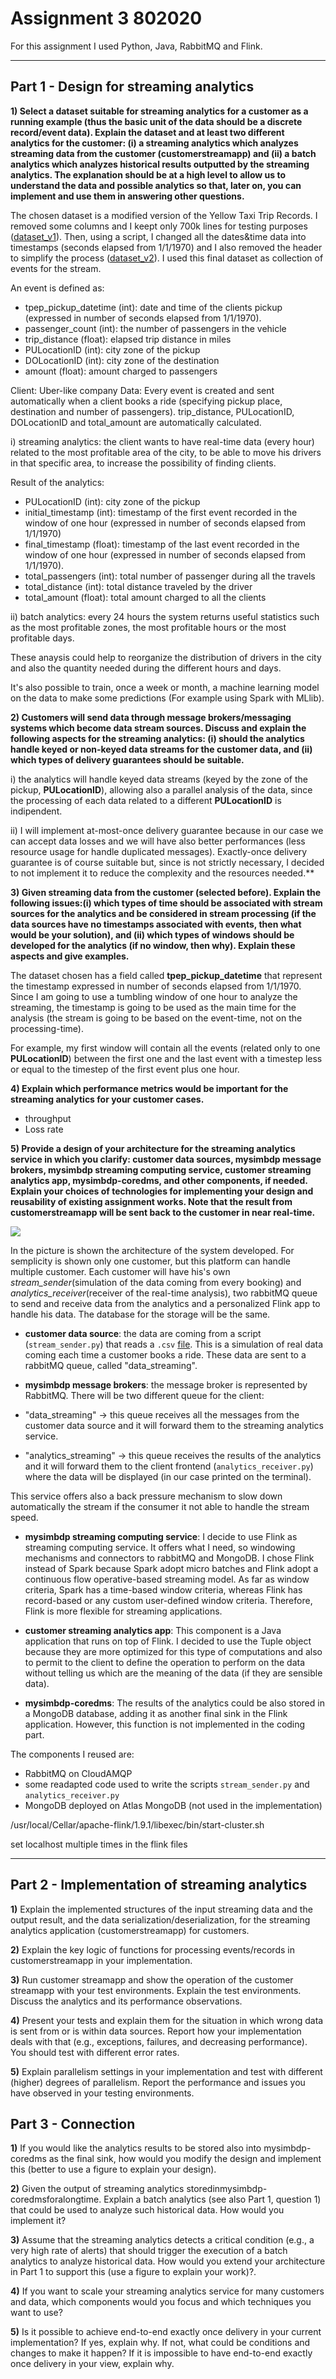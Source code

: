 
# Assignment 3 802020  
  
For this assignment I used Python, Java, RabbitMQ and Flink. 
  
  
---  
## Part 1 - Design for streaming analytics  
  
**1) Select a dataset suitable for streaming analytics for a customer as a running example (thus the basic unit of the data should be a discrete record/event data). Explain the dataset and at least two different analytics for the customer: (i) a streaming analytics which analyzes streaming data from the customer (customerstreamapp) and (ii) a batch analytics which analyzes historical results outputted by the streaming analytics. The explanation should be at a high level to allow us to understand the data and possible analytics so that, later on, you can implement and use them in answering other questions.**
  
The chosen dataset is a modified version of the Yellow Taxi Trip Records.
I removed some columns and I keept only 700k lines for testing purposes ([dataset_v1](https://drive.google.com/file/d/1gla8axt2vr7OoQ85O5UXhkbtZk--LYit/view?usp=sharing)). Then, using a script, I changed all the dates&time data into timestamps (seconds elapsed from 1/1/1970) and I also removed the header to simplify the process ([dataset_v2](https://drive.google.com/file/d/1Im7cRDH6_i319aKNjukBjnL3-ZZ-7hxU/view?usp=sharing)). I used this final dataset as collection of events for the stream.

An event is defined as:
 * tpep_pickup_datetime (int): date and time of the clients pickup (expressed in number of seconds elapsed from 1/1/1970).
 * passenger_count (int): the number of passengers in the vehicle
 * trip_distance (float): elapsed trip distance in miles
 * PULocationID (int): city zone of the pickup
 * DOLocationID (int): city zone of the destination
 * amount (float): amount charged to passengers
  
Client: Uber-like company
Data: Every event is created and sent automatically when a client books a ride (specifying pickup place, destination and number of passengers). trip_distance, PULocationID, DOLocationID and total_amount are automatically calculated.




i) streaming analytics: the client wants to have real-time data (every hour) related to the most profitable area of the city, to be able to move his drivers in that specific area, to increase the possibility of finding clients.

Result of the analytics:
 * PULocationID (int): city zone of the pickup
 * initial_timestamp (int): timestamp of the first event recorded in the window of one hour (expressed in number of seconds elapsed from 1/1/1970)
 * final_timestamp (float): timestamp of the last event recorded in the window of one hour (expressed in number of seconds elapsed from 1/1/1970).
 * total_passengers (int): total number of passenger during all the travels
 * total_distance (int): total distance traveled by the driver
 * total_amount (float): total amount charged to all the clients

ii) batch analytics: every 24 hours the system returns useful statistics such as the most profitable zones, the most profitable hours or the most profitable days.

These anaysis could help to reorganize the distribution of drivers in the city and also the quantity needed during the different hours and days.

It's also possible to train, once a week or month, a machine learning model on the data to make some predictions (For example using Spark with MLlib).


**2) Customers will send data through message brokers/messaging systems which become data stream sources. Discuss and explain the following aspects for the streaming analytics: (i) should the analytics handle keyed or non-keyed data streams for the customer data, and (ii) which types of delivery guarantees should be suitable.** 

  i) the analytics will handle keyed data streams (keyed by the zone of the pickup, **PULocationID**), allowing also a parallel analysis of the data, since the processing of each data related to a different **PULocationID** is indipendent.
  
  ii) I will implement at-most-once delivery guarantee because in our case we can accept data losses and we will have also better performances (less resource usage for handle duplicated messages). Exactly-once delivery guarantee is of course suitable but, since is not strictly necessary, I decided to not implement it to reduce the complexity  and the resources needed.**
  
**3) Given streaming data from the customer (selected before). Explain the following issues:(i) which types of time should be associated with stream sources for the analytics and be considered in stream processing (if the data sources have no timestamps associated with events, then what would be your solution), and (ii) which types of windows should be developed for the analytics (if no window, then why). Explain these aspects and give examples.**   
  
  The dataset chosen has a field called **tpep_pickup_datetime** that represent the timestamp expressed in number of seconds elapsed from 1/1/1970. Since I am going to use a tumbling window of one hour to analyze the streaming, the timestamp is going to be used as the main time for the analysis (the stream is going to be based on the event-time, not on the processing-time).
  
  For example, my first window will contain all the events (related only to one **PULocationID**) between the first one and the last event with a timestep less or equal to the timestep of the first event plus one hour.
  
  
  
**4)  Explain which performance metrics would be important for the streaming analytics for your customer cases.**
 * throughput
 * Loss rate
  
**5)  Provide a design of your architecture for the streaming analytics service in which you clarify: customer data sources, mysimbdp message brokers, mysimbdp streaming computing service, customer streaming analytics app, mysimbdp-coredms, and other components, if needed. Explain your choices of technologies for implementing your design and reusability of existing assignment works. Note that the result from customerstreamapp will be sent back to the customer in near real-time.**
  
  ![](schema_1.png)
  
  In the picture is shown the architecture of the system developed. For semplicity is shown only one customer, but this platform can handle multiple customer. Each customer will have his's own *stream_sender*(simulation of the data coming from every booking) and *analytics_receiver*(receiver of the real-time analysis), two rabbitMQ queue to send and receive data from the analytics and a personalized Flink app to handle his data. The database for the storage will be the same. 
  
  
  
  * **customer data source**: the data are coming from a script (`stream_sender.py`) that reads a ```.csv``` [file](https://drive.google.com/file/d/1Im7cRDH6_i319aKNjukBjnL3-ZZ-7hxU/view?usp=sharing). This is a simulation of real data coming each time a customer books a ride. These data are sent to a rabbitMQ queue, called "data_streaming".
  
  * **mysimbdp message brokers**: the message broker is represented by RabbitMQ. There will be two different queue for the client:
  
  * "data_streaming" -> this queue receives all the messages from the customer data source and it will forward them to the streaming analytics service.
  
  * "analytics_streaming" -> this queue receives the results of the analytics and it will forward them to the client frontend (`analytics_receiver.py`) where the data will be displayed (in our case printed on the terminal).
  
  This service offers also a back pressure mechanism to slow down automatically the stream if the consumer it not able to handle the stream speed.
  
  * **mysimbdp streaming computing service**: I decide to use Flink as streaming computing service. It offers what I need, so windowing mechanisms and connectors to rabbitMQ and MongoDB.
 I chose Flink instead of Spark because Spark adopt micro batches and Flink adopt a continuous flow operative-based streaming model. As far as window criteria, Spark has a time-based window criteria, whereas Flink has record-based or any custom user-defined window criteria. Therefore, Flink is more flexible for streaming applications.
    
  
  * **customer streaming analytics app**: This component is a Java application that runs on top of Flink. I decided to use the Tuple object because they are more optimized for this type of computations and also to permit to the client to define the operation to perform on the data without telling us which are the meaning of the data (if they are sensible data). 
  
  * **mysimbdp-coredms**: The results of the analytics could be also stored in a MongoDB database, adding it as another final sink in the Flink application. However, this function is not implemented in the coding part.
  
  
  The components I reused are:
  * RabbitMQ on CloudAMQP
  * some readapted code used to write the scripts `stream_sender.py` and `analytics_receiver.py`
  * MongoDB deployed on Atlas MongoDB (not used in the implementation)
  
  /usr/local/Cellar/apache-flink/1.9.1/libexec/bin/start-cluster.sh
  
  set localhost multiple times in the flink files
  
---  
## Part 2 - Implementation of streaming analytics
  
**1)** Explain the implemented structures of the input streaming data and the output result, and the data serialization/deserialization, for the streaming analytics application (customerstreamapp) for customers.



**2)** Explain the key logic of functions for processing events/records in customerstreamapp in your implementation.



**3)**  Run customer streamapp and show the operation of the customer streamapp with your test environments. Explain the test environments. Discuss the analytics and its performance observations.



**4)** Present your tests and explain them for the situation in which wrong data is sent from or is within data sources. Report how your implementation deals with that (e.g., exceptions, failures, and decreasing performance). You should test with different error rates.



**5)** Explain parallelism settings in your implementation and test with different (higher) degrees of parallelism. Report the performance and issues you have observed in your testing environments.



## Part 3 - Connection


**1)**  If you would like the analytics results to be stored also into mysimbdp-coredms as the final sink, how would you modify the design and implement this (better to use a figure to explain your design).
    
    
**2)**  Given the output of streaming analytics storedinmysimbdp-coredmsforalongtime. Explain a batch analytics (see also Part 1, question 1) that could be used to analyze such historical data. How would you implement it?
    
    
**3)**   Assume that the streaming analytics detects a critical condition (e.g., a very high rate of alerts) that should trigger the execution of a batch analytics to analyze historical data. How would you extend your architecture in Part 1 to support this (use a figure to explain your work)?.
    
    
**4)**  If you want to scale your streaming analytics service for many customers and data, which components would you focus and which techniques you want to use?
    
    
**5)**  Is it possible to achieve end-to-end exactly once delivery in your current implementation? If yes, explain why. If not, what could be conditions and changes to make it happen? If it is impossible to have end-to-end exactly once delivery in your view, explain why.

